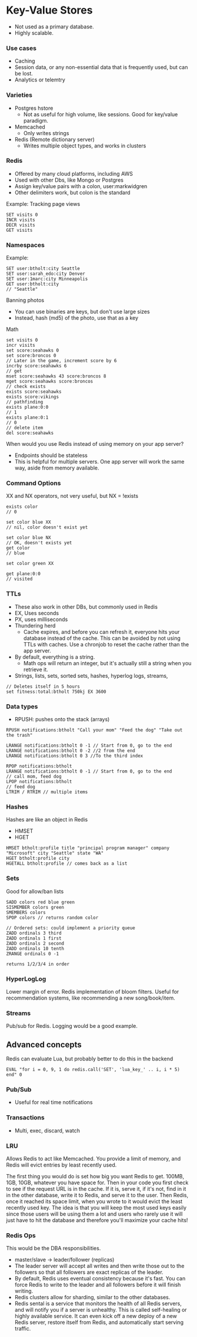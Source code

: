 # Key-Value Stores
 - Not used as a primary database. 
 - Highly scalable.

### Use cases
- Caching
- Session data, or any non-essential data that is frequently used, but can be lost. 
- Analytics or telemtry

### Varieties
- Postgres hstore
    - Not as useful for high volume, like sessions. Good for key/value paradigm.
- Memcached 
    - Only writes strings
- Redis (Remote dictionary server) 
    - Writes multiple object types, and works in clusters


### Redis
- Offered by many cloud platforms, including AWS
- Used with other Dbs, like Mongo or Postgres
- Assign key/value pairs with a colon, user:markwidgren
- Other delimiters work, but colon is the standard

Example: Tracking page views
```
SET visits 0
INCR visits
DECR visits
GET visits
```
### Namespaces
Example:
```
SET user:btholt:city Seattle
SET user:sarah_edo:city Denver
SET user:1marc:city Minneapolis
GET user:btholt:city
// "Seattle"
```

Banning photos
- You can use binaries are keys, but don't use large sizes
- Instead, hash (md5) of the photo, use that as a key

Math
```
set visits 0
incr visits
set score:seahawks 0
set score:broncos 0
// Later in the game, increment score by 6
incrby score:seahawks 6
// get
mset score:seahawks 43 score:broncos 8
mget score:seahawks score:broncos
// check exists
exists score:seahawks
exists score:vikings
// pathfinding
exists plane:0:0
// 1
exists plane:0:1
// 0
// delete item
del score:seahawks
```

When would you use Redis instead of using memory on your app server?
- Endpoints should be stateless
- This is helpful for multiple servers. One app server will work the same way, aside from memory available.

### Command Options
XX and NX operators, not very useful, but NX = !exists
```
exists color
// 0

set color blue XX
// nil, color doesn't exist yet

set color blue NX
// OK, doesn't exists yet
get color
// blue

set color green XX

get plane:0:0
// visited
```

### TTLs
- These also work in other DBs, but commonly used in Redis
- EX, Uses seconds
- PX, uses milliseconds
- Thundering herd
    - Cache expires, and before you can refresh it, everyone hits your database instead of the cache. This can be avoided by not using TTLs with caches. Use a chronjob to reset the cache rather than the app server.
- By default, everything is a string. 
    - Math ops will return an integer, but it's actually still a string when you retrieve it.
- Strings, lists, sets, sorted sets, hashes, hyperlog logs, streams, 
```
// Deletes itself in 5 hours
set fitness:total:btholt 750kj EX 3600
```
### Data types
- RPUSH: pushes onto the stack (arrays)
```
RPUSH notifications:btholt "Call your mom" "Feed the dog" "Take out the trash"

LRANGE notifications:btholt 0 -1 // Start from 0, go to the end
LRANGE notifications:btholt 0 -2 //2 from the end
LRANGE notifications:btholt 0 3 //To the third index

RPOP notifications:btholt
LRANGE notifications:btholt 0 -1 // Start from 0, go to the end
// call mom, feed dog
LPOP notifications:btholt
// feed dog
LTRIM / RTRIM // multiple items
```

### Hashes
Hashes are like an object in Redis
- HMSET
- HGET
```
HMSET btholt:profile title "principal program manager" company "Microsoft" city "Seattle" state "WA"
HGET btholt:profile city
HGETALL btholt:profile // comes back as a list
```

### Sets
Good for allow/ban lists
```
SADD colors red blue green
SISMEMBER colors green
SMEMBERS colors
SPOP colors // returns random color

// Ordered sets: could implement a priority queue
ZADD ordinals 3 third
ZADD ordinals 1 first
ZADD ordinals 2 second
ZADD ordinals 10 tenth
ZRANGE ordinals 0 -1

returns 1/2/3/4 in order
```

### HyperLogLog
Lower margin of error. 
Redis implementation of bloom filters.
Useful for recommendation systems, like recommending a new song/book/item.
### Streams 
Pub/sub for Redis.
Logging would be a good example.

## Advanced concepts
Redis can evaluate Lua, but probably better to do this in the backend
```
EVAL "for i = 0, 9, 1 do redis.call('SET', 'lua_key_' .. i, i * 5) end" 0
```
### Pub/Sub
- Useful for real time notifications

### Transactions
- Multi, exec, discard, watch

### LRU
Allows Redis to act like Memcached. You provide a limit of memory, and Redis will evict entries by least recently used. 

The first thing you would do is set how big you want Redis to get. 100MB, 1GB, 10GB, whatever you have space for. Then in your code you first check to see if the request URL is in the cache. If it is, serve it, if it's not, find in it in the other database, write it to Redis, and serve it to the user. Then Redis, once it reached its space limit, when you wrote to it would evict the least recently used key. The idea is that you will keep the most used keys easily since those users will be using them a lot and users who rarely use it will just have to hit the database and therefore you'll maximize your cache hits!


### Redis Ops
This would be the DBA responsibilities.
- master/slave -> leader/follower (replicas)
- The leader server will accept all writes and then write those out to the followers so that all followers are exact replicas of the leader. 
- By default, Redis uses eventual consistency because it's fast. You can force Redis to write to the leader and all followers before it will finish writing.
- Redis clusters allow for sharding, similar to the other databases.
- Redis sental is a service that monitors the health of all Redis servers, and will notify you if a server is unhealthy. This is called self-healing or highly available service. It can even kick off a new deploy of a new Redis server, restore itself from Redis, and automatically start serving traffic.
